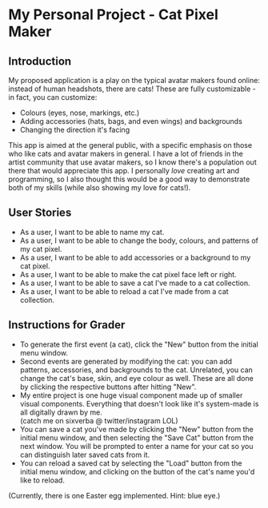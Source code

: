 # My Personal Project - Cat Pixel Maker

## Introduction

My proposed application is a play on the typical avatar makers found online: instead of human
headshots, there are cats! These are fully customizable - in fact, you can customize:
 
- Colours (eyes, nose, markings, etc.) 
- Adding accessories (hats, bags, and even wings) and backgrounds
- Changing the direction it's facing

This app is aimed at the general public, with a specific emphasis on those who like cats and
avatar makers in general. I have a lot of friends in the artist community that use avatar 
makers, so I know there's a population out there that would appreciate this app. I personally
*love* creating art and programming, so I also thought this would be a good way to 
demonstrate both of my skills (while also showing my love for cats!).

## User Stories

- As a user, I want to be able to name my cat.
- As a user, I want to be able to change the body, colours, and patterns of my cat pixel.
- As a user, I want to be able to add accessories or a background to my cat pixel.
- As a user, I want to be able to make the cat pixel face left or right.
- As a user, I want to be able to save a cat I've made to a cat collection.
- As a user, I want to be able to reload a cat I've made from a cat collection.

## Instructions for Grader

- To generate the first event (a cat), click the "New" button from the initial menu window.
- Second events are generated by modifying the cat: you can add patterns, accessories, and
  backgrounds to the cat. Unrelated, you can change the cat's base, skin, and eye colour 
  as well. These are all done by clicking the respective buttons after hitting "New".
- My entire project is one huge visual component made up of smaller visual components. 
  Everything that doesn't look like it's system-made is all digitally drawn by me. 
  <br>(catch me on sixverba @ twitter/instagram LOL)
- You can save a cat you've made by clicking the "New" button from the initial menu window, 
  and then selecting the "Save Cat" button from the next window. You will be prompted to 
  enter a name for your cat so you can distinguish later saved cats from it.
- You can reload a saved cat by selecting the "Load" button from the initial menu window, 
  and clicking on the button of the cat's name you'd like to reload.
  
(Currently, there is one Easter egg implemented. Hint: blue eye.)